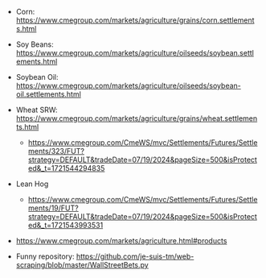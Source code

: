 - Corn: https://www.cmegroup.com/markets/agriculture/grains/corn.settlements.html
- Soy Beans: https://www.cmegroup.com/markets/agriculture/oilseeds/soybean.settlements.html
- Soybean Oil: https://www.cmegroup.com/markets/agriculture/oilseeds/soybean-oil.settlements.html

- Wheat SRW: https://www.cmegroup.com/markets/agriculture/grains/wheat.settlements.html
    - https://www.cmegroup.com/CmeWS/mvc/Settlements/Futures/Settlements/323/FUT?strategy=DEFAULT&tradeDate=07/19/2024&pageSize=500&isProtected&_t=1721544294835


- Lean Hog
    - https://www.cmegroup.com/CmeWS/mvc/Settlements/Futures/Settlements/19/FUT?strategy=DEFAULT&tradeDate=07/19/2024&pageSize=500&isProtected&_t=1721543993531

- https://www.cmegroup.com/markets/agriculture.html#products


- Funny repository: https://github.com/je-suis-tm/web-scraping/blob/master/WallStreetBets.py


